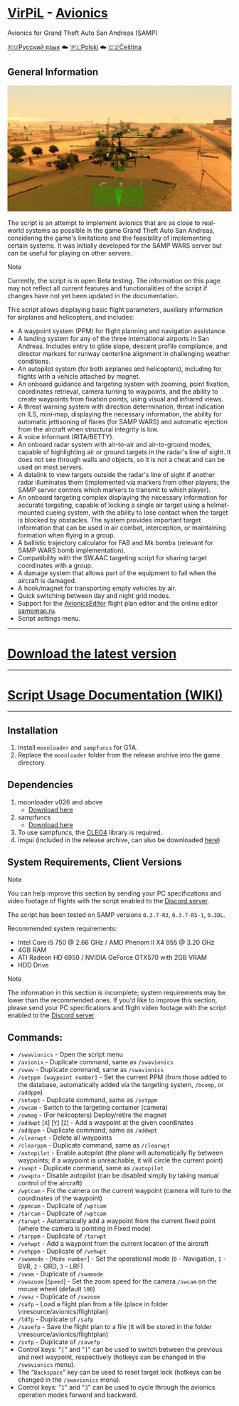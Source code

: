 # [VirPiL](https://discord.gg/QSKkNhZrTh) - [Avionics](https://github.com/d7KrEoL/avionics/releases/download/MINOR/SW_Avionics.zip)  
Avionics for Grand Theft Auto San Andreas (SAMP)

[🇷🇺Русский язык](README_RUS.md) ☁️ [🇵🇱Polski](README_POL.md) ☁️ [🇨🇿Čeština](README_CHE.md)

## General Information  
![alt text](https://github.com/d7KrEoL/avionics/blob/main/Readme/0.%20%D0%9E%D0%B1%D1%89%D0%B8%D0%B9%20%D0%B2%D0%B8%D0%B4%20-%20%D0%BD%D0%BE%D0%B2%D1%8B%D0%B9.png)

The script is an attempt to implement avionics that are as close to real-world systems as possible in the game Grand Theft Auto San Andreas, considering the game's limitations and the feasibility of implementing certain systems. It was initially developed for the SAMP WARS server but can be useful for playing on other servers.

>[!NOTE]  
>Currently, the script is in open Beta testing. The information on this page may not reflect all current features and functionalities of the script if changes have not yet been updated in the documentation.

This script allows displaying basic flight parameters, auxiliary information for airplanes and helicopters, and includes:  
- A waypoint system (PPM) for flight planning and navigation assistance.  
- A landing system for any of the three international airports in San Andreas. Includes entry to glide slope, descent profile compliance, and director markers for runway centerline alignment in challenging weather conditions.  
- An autopilot system (for both airplanes and helicopters), including for flights with a vehicle attached by magnet.  
- An onboard guidance and targeting system with zooming, point fixation, coordinates retrieval, camera turning to waypoints, and the ability to create waypoints from fixation points, using visual and infrared views.  
- A threat warning system with direction determination, threat indication on ILS, mini-map, displaying the necessary information, the ability for automatic jettisoning of flares (for SAMP WARS) and automatic ejection from the aircraft when structural integrity is low.  
- A voice informant (RITA/BETTY).  
- An onboard radar system with air-to-air and air-to-ground modes, capable of highlighting air or ground targets in the radar's line of sight. It does not see through walls and objects, so it is not a cheat and can be used on most servers.  
- A datalink to view targets outside the radar's line of sight if another radar illuminates them (implemented via markers from other players; the SAMP server controls which markers to transmit to which player).  
- An onboard targeting complex displaying the necessary information for accurate targeting, capable of locking a single air target using a helmet-mounted cueing system, with the ability to lose contact when the target is blocked by obstacles. The system provides important target information that can be used in air combat, interception, or maintaining formation when flying in a group.  
- A ballistic trajectory calculator for FAB and Mk bombs (relevant for SAMP WARS bomb implementation).  
- Compatibility with the SW.AAC targeting script for sharing target coordinates with a group.  
- A damage system that allows part of the equipment to fail when the aircraft is damaged.  
- A hook/magnet for transporting empty vehicles by air.  
- Quick switching between day and night grid modes.  
- Support for the [AvionicsEditor](https://github.com/d7KrEoL/AvionicsEditor/) flight plan editor and the online editor [sampmap.ru](http://sampmap.ru).  
- Script settings menu.

---

# [Download the latest version](https://github.com/d7KrEoL/avionics/releases/latest/download/autoupdate.zip)

---

# [Script Usage Documentation (WIKI)](https://github.com/d7KrEoL/avionics/wiki)

---

## Installation

1. Install `moonloader` and `sampfuncs` for GTA.  
2. Replace the ````moonloader```` folder from the release archive into the game directory.

## Dependencies  
1. moonloader v026 and above  
   - [Download here](https://www.blast.hk/threads/13305/)  
2. sampfuncs  
   - [Download here](https://www.blast.hk/threads/17/)  
3. To use sampfuncs, the [CLEO4](https://cleo.li/download.html) library is required.  
4. imgui (included in the release archive, can also be downloaded [here](https://www.blast.hk/threads/19292/))

## System Requirements, Client Versions  
>[!NOTE]  
>You can help improve this section by sending your PC specifications and video footage of flights with the script enabled to the [Discord server](https://discord.gg/QSKkNhZrTh).

The script has been tested on SAMP versions `0.3.7-R3`, `0.3.7-R5-1`, `0.3DL`.

Recommended system requirements:  
- Intel Core i5 750 @ 2.66 GHz / AMD Phenom II X4 955 @ 3.20 GHz  
- 4GB RAM  
- ATI Radeon HD 6950 / NVIDIA GeForce GTX570 with 2GB VRAM  
- HDD Drive  

>[!NOTE]  
>The information in this section is incomplete; system requirements may be lower than the recommended ones. If you'd like to improve this section, please send your PC specifications and flight video footage with the script enabled to the [Discord server](https://discord.gg/QSKkNhZrTh).

## Commands:
- ````/swavionics```` - Open the script menu  
- ````/avionix```` - Duplicate command, same as ````/swavionics````  
- ````/swav```` - Duplicate command, same as ````/swavionics````  
- ````/setppm [waypoint number]```` - Set the current PPM (from those added to the database, automatically added via the targeting system, ````/bcomp````, or ````/addppm````)  
- ````/setwpt```` - Duplicate command, same as ````/setppm````  
- ````/swcam```` - Switch to the targeting container (camera)  
- ````/swmag```` - (For helicopters) Deploy/retire the magnet  
- ````/addwpt```` [````X````] [````Y````] [````Z````] - Add a waypoint at the given coordinates  
- ````/addppm```` - Duplicate command, same as ````/addwpt````  
- ````/clearwpt```` - Delete all waypoints  
- ````/clearppm```` - Duplicate command, same as ````/clearwpt````  
- ````/autopilot```` - Enable autopilot (the plane will automatically fly between waypoints; if a waypoint is unreachable, it will circle the current point)  
- ````/swapt```` - Duplicate command, same as ````/autopilot````  
- ````/swapto```` - Disable autopilot (can be disabled simply by taking manual control of the aircraft)  
- ````/wptcam```` - Fix the camera on the current waypoint (camera will turn to the coordinates of the waypoint)  
- ````/ppmcam```` - Duplicate of ````/wptcam````  
- ````/tarcam```` - Duplicate of ````/wptcam````  
- ````/tarwpt```` - Automatically add a waypoint from the current fixed point (where the camera is pointing in Fixed mode)  
- ````/tarppm```` - Duplicate of ````/tarwpt````  
- ````/vehwpt```` - Add a waypoint from the current location of the aircraft  
- ````/vehppm```` - Duplicate of ````/vehwpt````  
- ````/swamode```` - [````Mode number````] - Set the operational mode (````0```` - Navigation, ````1```` - BVR, ````2```` - GRD, ````3```` - LRF)  
- ````/swam```` - Duplicate of ````/swamode````  
- ````/swazoom```` [````Speed````] - Set the zoom speed for the camera ````/swcam```` on the mouse wheel (default ````100````)  
- ````/swaz```` - Duplicate of ````/swzoom````  
- ````/safp```` - Load a flight plan from a file (place in folder \nresource/avionics/flightplan)  
- ````/ldfp```` - Duplicate of ````/safp````  
- ````/savefp```` - Save the flight plan to a file (it will be stored in the folder \nresource/avionics/flightplan)  
- ````/svfp```` - Duplicate of ````/savefp````  
- Control keys: "````[````" and "````]````" can be used to switch between the previous and next waypoint, respectively (hotkeys can be changed in the ````/swavionics```` menu).  
- The "````Backspace````" key can be used to reset target lock (hotkeys can be changed in the ````/swavionics```` menu).  
- Control keys: "````1````" and "````3````" can be used to cycle through the avionics operation modes forward and backward.

